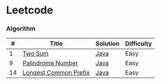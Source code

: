 # Leetcode
### Algorithm
| #   | Title | Solution                                                                | Difficulty |
|-----| ----- |-------------------------------------------------------------------------|------------|
| 1   |[Two Sum](https://leetcode.com/problems/two-sum/) | [Java](./algorithms/q1_two_sum/TwoSum.java)                             | Easy       |
| 9   |[Palindrome Number](https://leetcode.com/problems/palindrome-number/) | [Java](./algorithms/q9_palindrome_number/PalindromeNumber.java)         | Easy       |
| 14  |[Longest Common Prefix](https://leetcode.com/problems/longest-common-prefix/description/) | [Java](./algorithms/q14_longest_common_prefix/LongestCommonPrefix.java) | Easy       |

